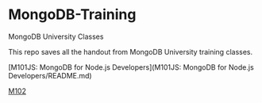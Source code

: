 # MongoDB-Training
MongoDB University Classes

This repo saves all the handout from MongoDB University training classes.

[M101JS: MongoDB for Node.js Developers](M101JS: MongoDB for Node.js Developers/README.md)


[M102](m102/README.md)
